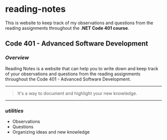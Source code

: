 # reading-notes
This is website to keep track of my observations and questions from the reading assignments throughout the **.NET Code 401 course**.

## Code 401 - Advanced Software Development

### *Overview*
Reading Notes is a website that can help you to write down and keep track of your observations and questions from the reading assignments throughout the Code 401 - Advanced Software Development. 


---


> It's a way to document and highlight your new knowledge. 


---


### *utilities* 

-  Observations
-  Questions 
-  Organizing ideas and new knowledge 


